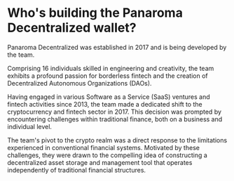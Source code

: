 # Who's building the Panaroma Decentralized wallet?

 Panaroma Decentralized was established in 2017 and is being developed by the team.

Comprising 16 individuals skilled in engineering and creativity, the team exhibits a profound passion for borderless fintech and the creation of Decentralized Autonomous Organizations (DAOs).

Having engaged in various Software as a Service (SaaS) ventures and fintech activities since 2013, the team made a dedicated shift to the cryptocurrency and fintech sector in 2017. This decision was prompted by encountering challenges within traditional finance, both on a business and individual level.

The team's pivot to the crypto realm was a direct response to the limitations experienced in conventional financial systems. Motivated by these challenges, they were drawn to the compelling idea of constructing a decentralized asset storage and management tool that operates independently of traditional financial structures.